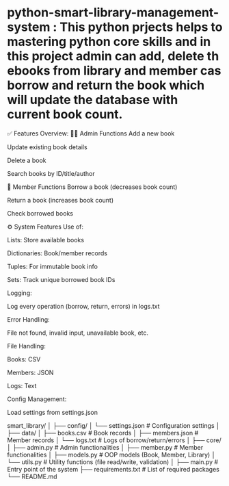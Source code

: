 # python-smart-library-management-system : This python prjects helps to mastering python core skills and in this project admin can add, delete th ebooks from library and member cas borrow and return the book which will update the database with current book count.


✅ Features Overview:
🧑‍💼 Admin Functions
Add a new book

Update existing book details

Delete a book

Search books by ID/title/author

👤 Member Functions
Borrow a book (decreases book count)

Return a book (increases book count)

Check borrowed books

⚙️ System Features
Use of:

Lists: Store available books

Dictionaries: Book/member records

Tuples: For immutable book info

Sets: Track unique borrowed book IDs

Logging:

Log every operation (borrow, return, errors) in logs.txt

Error Handling:

File not found, invalid input, unavailable book, etc.

File Handling:

Books: CSV

Members: JSON

Logs: Text

Config Management:

Load settings from settings.json

smart_library/
│
├── config/
│   └── settings.json             # Configuration settings
│
├── data/
│   ├── books.csv                 # Book records
│   ├── members.json             # Member records
│   └── logs.txt                 # Logs of borrow/return/errors
│
├── core/
│   ├── admin.py                 # Admin functionalities
│   ├── member.py                # Member functionalities
│   ├── models.py                # OOP models (Book, Member, Library)
│   └── utils.py                 # Utility functions (file read/write, validation)
│
├── main.py                      # Entry point of the system
├── requirements.txt             # List of required packages
└── README.md
